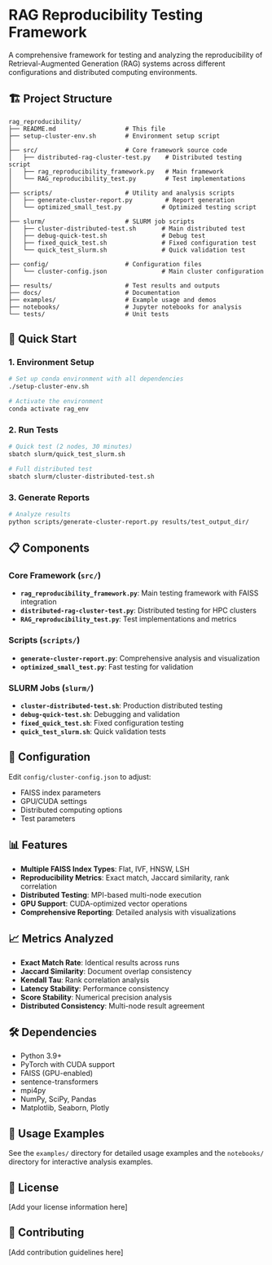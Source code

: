 # RAG Reproducibility Testing Framework

A comprehensive framework for testing and analyzing the reproducibility of Retrieval-Augmented Generation (RAG) systems across different configurations and distributed computing environments.

## 🏗️ Project Structure

```
rag_reproducibility/
├── README.md                   # This file
├── setup-cluster-env.sh        # Environment setup script
│
├── src/                        # Core framework source code
│   ├── distributed-rag-cluster-test.py    # Distributed testing script
│   ├── rag_reproducibility_framework.py   # Main framework
│   └── RAG_reproducibility_test.py        # Test implementations
│
├── scripts/                    # Utility and analysis scripts
│   ├── generate-cluster-report.py         # Report generation
│   └── optimized_small_test.py           # Optimized testing script
│
├── slurm/                      # SLURM job scripts
│   ├── cluster-distributed-test.sh       # Main distributed test
│   ├── debug-quick-test.sh               # Debug test
│   ├── fixed_quick_test.sh               # Fixed configuration test
│   └── quick_test_slurm.sh               # Quick validation test
│
├── config/                     # Configuration files
│   └── cluster-config.json               # Main cluster configuration
│
├── results/                    # Test results and outputs
├── docs/                       # Documentation
├── examples/                   # Example usage and demos
├── notebooks/                  # Jupyter notebooks for analysis
└── tests/                      # Unit tests
```

## 🚀 Quick Start

### 1. Environment Setup
```bash
# Set up conda environment with all dependencies
./setup-cluster-env.sh

# Activate the environment
conda activate rag_env
```

### 2. Run Tests
```bash
# Quick test (2 nodes, 30 minutes)
sbatch slurm/quick_test_slurm.sh

# Full distributed test
sbatch slurm/cluster-distributed-test.sh
```

### 3. Generate Reports
```bash
# Analyze results
python scripts/generate-cluster-report.py results/test_output_dir/
```

## 📋 Components

### Core Framework (`src/`)
- **`rag_reproducibility_framework.py`**: Main testing framework with FAISS integration
- **`distributed-rag-cluster-test.py`**: Distributed testing for HPC clusters
- **`RAG_reproducibility_test.py`**: Test implementations and metrics

### Scripts (`scripts/`)
- **`generate-cluster-report.py`**: Comprehensive analysis and visualization
- **`optimized_small_test.py`**: Fast testing for validation

### SLURM Jobs (`slurm/`)
- **`cluster-distributed-test.sh`**: Production distributed testing
- **`debug-quick-test.sh`**: Debugging and validation
- **`fixed_quick_test.sh`**: Fixed configuration testing
- **`quick_test_slurm.sh`**: Quick validation tests

## 🔧 Configuration

Edit `config/cluster-config.json` to adjust:
- FAISS index parameters
- GPU/CUDA settings
- Distributed computing options
- Test parameters

## 📊 Features

- **Multiple FAISS Index Types**: Flat, IVF, HNSW, LSH
- **Reproducibility Metrics**: Exact match, Jaccard similarity, rank correlation
- **Distributed Testing**: MPI-based multi-node execution
- **GPU Support**: CUDA-optimized vector operations
- **Comprehensive Reporting**: Detailed analysis with visualizations

## 📈 Metrics Analyzed

- **Exact Match Rate**: Identical results across runs
- **Jaccard Similarity**: Document overlap consistency
- **Kendall Tau**: Rank correlation analysis
- **Latency Stability**: Performance consistency
- **Score Stability**: Numerical precision analysis
- **Distributed Consistency**: Multi-node result agreement

## 🛠️ Dependencies

- Python 3.9+
- PyTorch with CUDA support
- FAISS (GPU-enabled)
- sentence-transformers
- mpi4py
- NumPy, SciPy, Pandas
- Matplotlib, Seaborn, Plotly

## 📝 Usage Examples

See the `examples/` directory for detailed usage examples and the `notebooks/` directory for interactive analysis examples.

## 📄 License

[Add your license information here]

## 🤝 Contributing

[Add contribution guidelines here]

